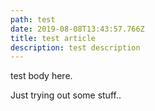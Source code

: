 ```yaml
---
path: test
date: 2019-08-08T13:43:57.766Z
title: test article
description: test description
---
```

test body here.



Just trying out some stuff..
